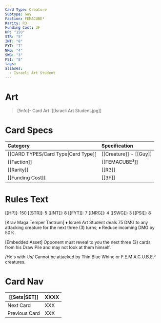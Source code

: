 ```yaml
---
Card Type: Creature
Subtype: Guy
Faction: FEMACUBE³
Rarity: R3
Funding Cost: 3F
HP: "150"
STR: "5"
INT: "8"
FYT: "7"
NRG: "4"
SWG: "3"
PSI: "8"
tags: 
aliases:
  - Israeli Art Student
---
```

# Art

> [!info]- Card Art
> ![[Israeli Art Student.jpg]]

# Card Specs

| Category | Specification| 
| :--- | :--- |
| [[CARD TYPES/Card Type\|Card Type]] | [[Creature]] - [[Guy]] |  
| [[Faction]] | [[FEMACUBE³]] |  
| [[Rarity]] | [[R3]] |  
| [[Funding Cost]] | [[3F]] |  

# Rules Text  

[[HP]]: 150 [[STR]]: 5 [[INT]]: 8 [[FYT]]: 7 [[NRG]]: 4 [[SWG]]: 3 [[PSI]]: 8  

[Krav Maga Temper Tantrum]
♦ Israeli Art Student deals 75 DMG to any attacking creature for the next three (3) turns;
♦ Reduce incoming DMG by 50%.

[Embedded Asset] 
Opponent must reveal to you the next three (3) cards from his Draw Pile and may not look at them himself.

/He's with Us/ 
Cannot be attacked by Thin Blue Whine or F.E.M.A.C.U.B.E.³ creatures.

# Card Nav

| [[Sets\|SET]] | XXXX |
| --- | --- |
| Next Card | XXX |
| Previous Card | XXX |


